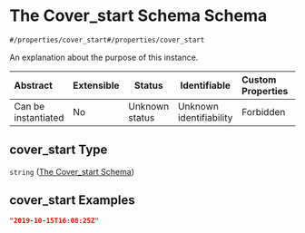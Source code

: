 # The Cover_start Schema Schema

```txt
#/properties/cover_start#/properties/cover_start
```

An explanation about the purpose of this instance.


| Abstract            | Extensible | Status         | Identifiable            | Custom Properties | Additional Properties | Access Restrictions | Defined In                                                                                          |
| :------------------ | ---------- | -------------- | ----------------------- | :---------------- | --------------------- | ------------------- | --------------------------------------------------------------------------------------------------- |
| Can be instantiated | No         | Unknown status | Unknown identifiability | Forbidden         | Allowed               | none                | [policy_transaction.schema.json\*](../../out/policy_transaction.schema.json "open original schema") |

## cover_start Type

`string` ([The Cover_start Schema](policy_transaction-properties-the-cover_start-schema.md))

## cover_start Examples

```json
"2019-10-15T16:08:25Z"
```

